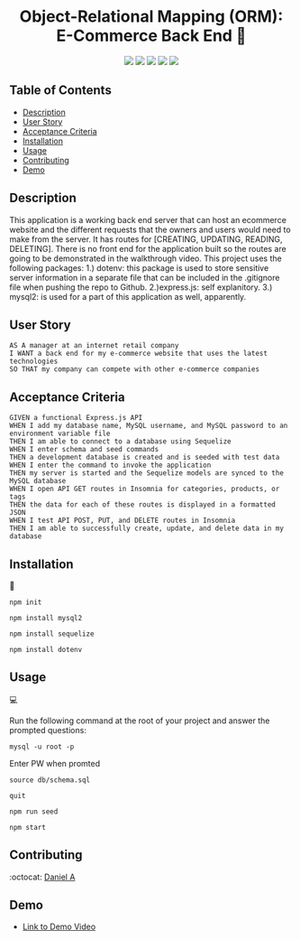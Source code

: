 <h1 align="center">Object-Relational Mapping (ORM): E-Commerce Back End 👋</h1>

<p align="center">
    <img src="https://img.shields.io/badge/Javascript-yellow" />
    <img src="https://img.shields.io/badge/express-orange" />
    <img src="https://img.shields.io/badge/Sequelize-blue"  />
    <img src="https://img.shields.io/badge/mySQL-blue"  />
    <img src="https://img.shields.io/badge/dotenv-green" />
</p>

## Table of Contents
- [Description](#description)
- [User Story](#user-story)
- [Acceptance Criteria](#acceptance-criteria)
- [Installation](#installation)
- [Usage](#usage)
- [Contributing](#contributing)
- [Demo](#Demo)

## Description
This application is a working back end server that can host an ecommerce website and the different requests that the owners and users would need to make from the server. It has routes for [CREATING, UPDATING, READING, DELETING]. There is no front end for the application built so the routes are going to be demonstrated in the walkthrough video. This project uses the following packages: 1.) dotenv: this package is used to store sensitive server information in a separate file that can be included in the .gitignore file when pushing the repo to Github. 2.)express.js: self explanitory. 3.) mysql2: is used for a part of this application as well, apparently.

## User Story
```
AS A manager at an internet retail company
I WANT a back end for my e-commerce website that uses the latest technologies
SO THAT my company can compete with other e-commerce companies
```

## Acceptance Criteria
```
GIVEN a functional Express.js API
WHEN I add my database name, MySQL username, and MySQL password to an environment variable file
THEN I am able to connect to a database using Sequelize
WHEN I enter schema and seed commands
THEN a development database is created and is seeded with test data
WHEN I enter the command to invoke the application
THEN my server is started and the Sequelize models are synced to the MySQL database
WHEN I open API GET routes in Insomnia for categories, products, or tags
THEN the data for each of these routes is displayed in a formatted JSON
WHEN I test API POST, PUT, and DELETE routes in Insomnia
THEN I am able to successfully create, update, and delete data in my database
```

## Installation
💾   
  
`npm init`

`npm install mysql2`

`npm install sequelize`

`npm install dotenv`

## Usage
💻   
  
Run the following command at the root of your project and answer the prompted questions:

`mysql -u root -p`

Enter PW when promted

`source db/schema.sql`

`quit`

`npm run seed`
  
`npm start`

## Contributing
:octocat: [Daniel A](https://github.com/dannyyyspam)

## Demo
- [Link to Demo Video](https://youtu.be/-e8k3rzEP4E)